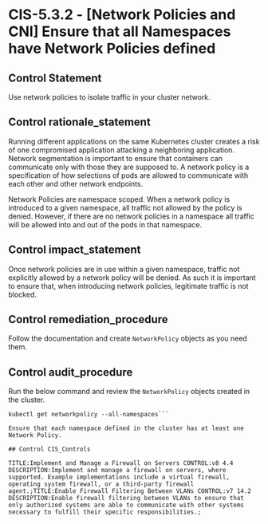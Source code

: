 # CIS-5.3.2 - \[Network Policies and CNI\] Ensure that all Namespaces have Network Policies defined

## Control Statement

Use network policies to isolate traffic in your cluster network.

## Control rationale_statement

Running different applications on the same Kubernetes cluster creates a risk of one compromised application attacking a neighboring application. Network segmentation is important to ensure that containers can communicate only with those they are supposed to. A network policy is a specification of how selections of pods are allowed to communicate with each other and other network endpoints. 

Network Policies are namespace scoped. When a network policy is introduced to a given namespace, all traffic not allowed by the policy is denied. However, if there are no network policies in a namespace all traffic will be allowed into and out of the pods in that namespace.

## Control impact_statement

Once network policies are in use within a given namespace, traffic not explicitly allowed by a network policy will be denied. As such it is important to ensure that, when introducing network policies, legitimate traffic is not blocked.

## Control remediation_procedure

Follow the documentation and create `NetworkPolicy` objects as you need them.

## Control audit_procedure

Run the below command and review the `NetworkPolicy` objects created in the cluster.

```
kubectl get networkpolicy --all-namespaces```

Ensure that each namespace defined in the cluster has at least one Network Policy.

## Control CIS_Controls

TITLE:Implement and Manage a Firewall on Servers CONTROL:v8 4.4 DESCRIPTION:Implement and manage a firewall on servers, where supported. Example implementations include a virtual firewall, operating system firewall, or a third-party firewall agent.;TITLE:Enable Firewall Filtering Between VLANs CONTROL:v7 14.2 DESCRIPTION:Enable firewall filtering between VLANs to ensure that only authorized systems are able to communicate with other systems necessary to fulfill their specific responsibilities.;
